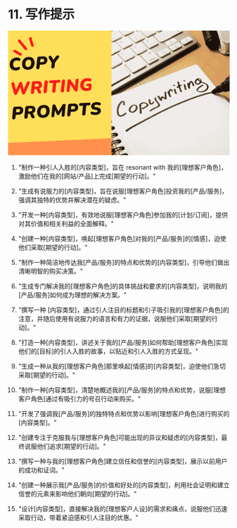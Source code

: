 



# 11. 写作提示



![C:\Users\hitech\Downloads\content creator(5).png](img/image001.png)

1.  "制作一种引人入胜的[内容类型]，旨在 resonant with 我的[理想客户角色]，激励他们在我的[网站/产品]上完成[期望的行动]。"

1.  "生成有说服力的[内容类型]，旨在说服[理想客户角色]投资我的[产品/服务]，强调其独特的优势并解决潜在的疑虑。"

1.  "开发一种[内容类型]，有效地说服[理想客户角色]参加我的[计划/订阅]，提供对其价值和相关利益的全面解释。"

1.  "创建一种[内容类型]，唤起[理想客户角色]对我的[产品/服务]的[情感]，迫使他们采取[期望的行动]。"

1.  "制作一种简洁地传达我[产品/服务]的特点和优势的[内容类型]，引导他们做出清晰明智的购买决策。"

1.  "生成专门解决我的[理想客户角色]的具体挑战和要求的[内容类型]，说明我的[产品/服务]如何成为理想的解决方案。"

1.  "撰写一种 [内容类型]，通过引人注目的标题和引子吸引我的[理想客户角色]的注意，并随后使用有说服力的语言和有力的证据，说服他们采取[期望的行动]。"

1.  "打造一种[内容类型]，讲述关于我的[产品/服务]如何帮助[理想客户角色]实现他们的[目标]的引人入胜的故事，以贴近和引人入胜的方式呈现。"

1.  "生成一种从我的[理想客户角色]那里唤起[情感]的[内容类型]，迫使他们急切采取[期望的行动]。"

1.  "制作一种[内容类型]，清楚地概述我的[产品/服务]的特点和优势，说服[理想客户角色]通过有吸引力的号召行动来购买。"

1.  "开发了强调我[产品/服务]的独特特点和优势以影响[理想客户角色]进行购买的[内容类型]。"

1.  "创建专注于克服我与[理想客户角色]可能出现的异议和疑虑的[内容类型]，最终说服他们追求[期望的行动]。"

1.  "撰写一种与我的[理想客户角色]建立信任和信誉的[内容类型]，展示以前用户的成功和证词。"

1.  "创建一种展示我[产品/服务]的价值和好处的[内容类型]，利用社会证明和建立信誉的元素来影响他们朝向[期望的行动]。"

1.  "设计[内容类型]，直接解决我的[理想客户人设]的需求和痛点，说服他们迅速采取行动，带着紧迫感和引人注目的优惠。"

